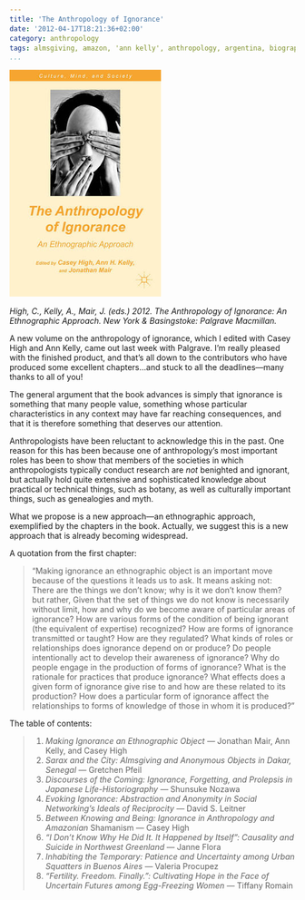```yaml
---
title: 'The Anthropology of Ignorance'
date: '2012-04-17T18:21:36+02:00'
category: anthropology
tags: almsgiving, amazon, 'ann kelly', anthropology, argentina, biography, book, 'casey high', fertility, greenland, housing, ignorance, japan, networking, NRT, senegal, shamanism, suicide, 'the gift'
...
```


![High, C., A. Kelly & J. Mair (2012). The Anthropology of Ignorance: An Ethnographic Approach](assets/images/ignorance.jpg)

*High, C., Kelly, A., Mair, J. (eds.) 2012. The Anthropology of Ignorance: An Ethnographic Approach. New York &amp; Basingstoke: Palgrave Macmillan.*

A new volume on the anthropology of ignorance, which I edited with Casey High and Ann Kelly, came out last week with Palgrave. I’m really pleased with the finished product, and that’s all down to the contributors who have produced some excellent chapters…and stuck to all the deadlines—many thanks to all of you!

The general argument that the book advances is simply that ignorance is something that many people value, something whose particular characteristics in any context may have far reaching consequences, and that it is therefore something that deserves our attention.

Anthropologists have been reluctant to acknowledge this in the past. One reason for this has been because one of anthropology’s most important roles has been to show that members of the societies in which anthropologists typically conduct research are *not* benighted and ignorant, but actually hold quite extensive and sophisticated knowledge about practical or technical things, such as botany, as well as culturally important things, such as genealogies and myth.

What we propose is a new approach—an ethnographic approach, exemplified by the chapters in the book. Actually, we suggest this is a new approach that is already becoming widespread.

A quotation from the first chapter:

> “Making ignorance an ethnographic object is an important move because of the questions it leads us to ask. It means asking not: There are the things we don’t know; why is it we don’t know them? but rather, Given that the set of things we do not know is necessarily without limit, how and why do we become aware of particular areas of ignorance? How are various forms of the condition of being ignorant (the equivalent of expertise) recognized? How are forms of ignorance transmitted or taught? How are they regulated? What kinds of roles or relationships does ignorance depend on or produce? Do people intentionally act to develop their awareness of ignorance? Why do people engage in the production of forms of ignorance? What is the rationale for practices that produce ignorance? What effects does a given form of ignorance give rise to and how are these related to its production? How does a particular form of ignorance affect the relationships to forms of knowledge of those in whom it is produced?”

The table of contents:

> 1. *Making Ignorance an Ethnographic Object —* Jonathan Mair, Ann Kelly, and Casey High
> 2. *Sarax and the City: Almsgiving and Anonymous Objects in Dakar, Senegal —* Gretchen Pfeil
> 3. *Discourses of the Coming: Ignorance, Forgetting, and Prolepsis in Japanese Life-Historiography —* Shunsuke Nozawa
> 4. *Evoking Ignorance: Abstraction and Anonymity in Social Networking’s Ideals of Reciprocity —* David S. Leitner
> 5. *Between Knowing and Being: Ignorance in Anthropology and Amazonian* Shamanism — Casey High
> 6. *“I Don’t Know Why He Did It. It Happened by Itself”: Causality and Suicide in Northwest Greenland* — Janne Flora
> 7. *Inhabiting the Temporary: Patience and Uncertainty among Urban Squatters in Buenos Aires —* Valeria Procupez
> 8. *“Fertility. Freedom. Finally.”: Cultivating Hope in the Face of Uncertain Futures among Egg-Freezing Women —* Tiffany Romain
